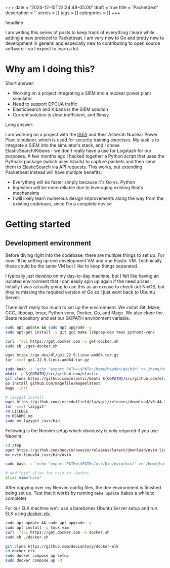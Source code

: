 +++
date = '2024-12-10T22:24:48-05:00'
draft = true
title = 'Packetbeat'
description = ''
series = []
tags = []
categories = []
+++

headline
<!--more-->

I am writing this series of posts to keep track of everything I learn while adding a new protocol to Packetbeat. I am very new to Go and pretty new to development in general and especially new to contributing to open source software - so I expect to learn a lot. 

# Why am I doing this?

Short answer: 
- Working on a project integrating a SIEM into a nuclear power plant simulator
- Need to support OPCUA traffic
- ElasticSearch and Kibana is the SIEM solution
- Current solution is slow, inefficient, and flimsy

Long answer:

I am working on a project with the [IAEA]() and their Asherah Nuclear Power Plant simulator, which is used for security training exercises. My task is to integrate a SIEM into the simulator's stack, and I chose ElasticSearch/Kibana - we don't really have a use for Logstash for our purposes. A few months ago I hacked together a Python script that uses the PyShark package (which uses tshark) to capture packets and then send them to ElasticSearch via API requests. This works, but extending Packetbeat instead will have multiple benefits:
- Everything will be faster simply because it's Go vs. Python
- Ingestion will be more reliable due to leveraging existing Beats mechansims
- I will likely learn numerous design improvements along the way from the existing codebase, since I'm a complete novice

# Getting started

## Development environment

Before diving right into the codebase, there are multiple things to set up. For now I'll be setting up one development VM and one Elastic VM. Technically these could be the same VM but I like to keep things separated. 

I typically just develop on my day-to-day machine, but I felt like having an isolated environment that I can easily spin up again if the need arises. Initially I was actually going to use this as an excuse to check out NixOS, but they're missing the required version of Go so I just went back to Ubuntu Server. 

There isn't really too much to set up the environment. We install Git, Make, GCC, libpcap, tmux, Python venv, Docker, Go, and Mage. We also clone the Beats repository and set our GOPATH environment variable.
    
```bash
sudo apt update && sudo apt upgrade -y
sudo apt-get install -y git gcc make libpcap-dev tmux python3-venv

curl -fsSL https://get.docker.com -o get-docker.sh
sudo sh ./get-docker.sh

wget https://go.dev/dl/go1.22.9.linux-amd64.tar.gz
tar -xvzf go1.22.9.linux-amd64.tar.gz

sudo bash -c 'echo "export PATH=\$PATH:/home/hayden/go/bin" >> /home/hayden/.bashrc && echo "export GOPATH=/home/hayden/" >> /home/hayden/.bashrc'5106
mkdir -p ${GOPATH}/src/github.com/elastic
git clone https://github.com/elastic/beats ${GOPATH}/src/github.com/elastic/beats
go install github.com/magefile/mage@latest
mage -init

# lazygit install
wget https://github.com/jesseduffield/lazygit/releases/download/v0.44.1/lazygit_0.44.1_Linux_x86_64.tar.gz
tar -xvzf lazygit*
rm LICENSE
rm README.md
sudo mv lazygit /usr/bin
```

Following is the Neovim setup which obviously is only required if you use Neovim. 

```bash
cd /tmp
wget https://github.com/neovim/neovim/releases/latest/download/nvim-linux64.tar.gz
mv nvim-linux64 /usr/bin/nvim

sudo bash -c 'echo "export PATH=\$PATH:/usr/bin/nvim/bin/" >> /home/hayden/.bashrc'

# add "vim" alias for nvim in .bashrc
alias vim="nvim"
```

After copying over my Neovim config files, the dev environment is finished being set up. Test that it works by running `make update` (takes a while to complete).

For our ELK machine we'll use a barebones Ubuntu Server setup and run ELK using [docker-elk](https://github.com/deviantony/docker-elk).

```bash
sudo apt update && sudo apt upgrade -y
sudo apt install -y tmux vim
curl -fsSL https://get.docker.com -o docker.sh
sudo sh ./docker.sh

git clone https://github.com/deviantony/docker-elk
cd docker-elk
sudo docker compose up setup
sudo docker compose up -d
```
